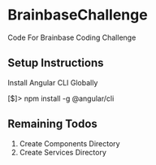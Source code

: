 # BrainbaseChallenge

Code For Brainbase Coding Challenge

## Setup Instructions

Install Angular CLI Globally

[$]> npm install -g @angular/cli

## Remaining Todos

1. Create Components Directory
2. Create Services Directory
